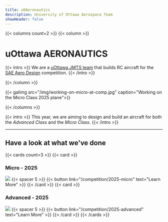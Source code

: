 ```yaml
---
title: uOAeronautics
description: University of Ottawa Aerospace Team
showHeader: false
---
```


{{< columns count=2 >}}
{{< column >}}


# uOttawa AERONAUTICS

{{< intro >}}
We are a [uOttawa JMTS team](https://www.uottawa.ca/faculty-engineering/centre-entrepreneurship-engineering-design/facilities/john-mcentrye-team-space) that builds RC aircraft for the [SAE Aero Design](https://www.saeaerodesign.com/) competition.
{{< /intro >}}

{{< /column >}}


{{< galimg src="/img/working-on-micro-at-comp.jpg" caption="Working on the Micro Class 2025 plane">}}


{{< /columns >}}


{{< intro >}}
This year, we are aiming to design and build an aircraft for both the *Advanced Class* and the *Micro Class*.
{{< /intro >}}

---

## Have a look at what we've done

{{< cards count=3 >}}
{{< card >}}
### Micro - 2025
![](/img/micro-on-the-concrete.jpg)
{{< spacer 5 >}}
{{< button link="/competition/2025-micro" text="Learn More" >}}
{{< /card >}}
{{< card >}}
### Advanced - 2025
![](/img/adv-gala.jpg)
{{< spacer 5 >}}
{{< button link="/competition/2025-advanced" text="Learn More" >}}
{{< /card >}}
{{< /cards >}}

